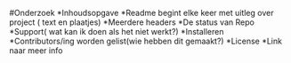 #Onderzoek
*Inhoudsopgave
*Readme begint elke keer met uitleg over project ( text en plaatjes)
*Meerdere headers
*De status van Repo
*Support( wat kan ik doen als het niet werkt?)
*Installeren
*Contributors/ing worden gelist(wie hebben dit gemaakt?)
*License 
*Link naar meer info
